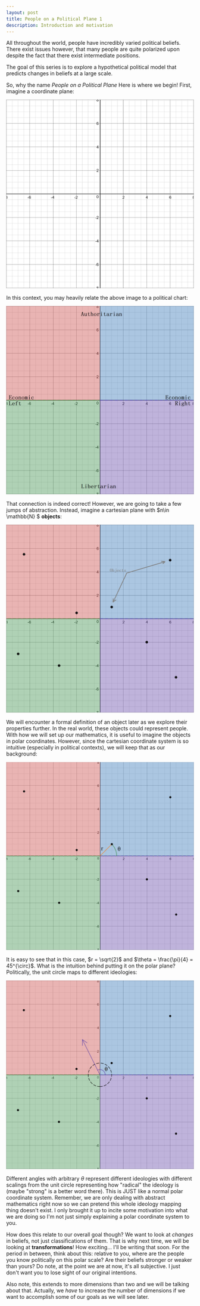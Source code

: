 ```yaml
---
layout: post
title: People on a Political Plane 1
description: Introduction and motivation
---
```


All throughout the world, people have incredibly varied political beliefs. There exist issues however, that many people are quite polarized upon despite the fact that there exist intermediate positions.

The goal of this series is to explore a hypothetical political model that predicts changes in beliefs at a large scale. 

So, why the name _People on a Political Plane_ Here is where we begin! First, imagine a coordinate plane:

![Coordinate Plane](https://github.com/RoboNeo9/RoboNeo9.github.io/raw/master/images/Cartesian1.png)

In this context, you may heavily relate the above image to a political chart:

![Political Chart](https://github.com/RoboNeo9/RoboNeo9.github.io/raw/master/images/Cartesian2.PNG)

That connection is indeed correct! However, we are going to take a few jumps of abstraction. Instead, imagine a cartesian plane with $n\in \mathbb{N} \$ **objects**:

![Object Cartesian Plane](https://github.com/RoboNeo9/RoboNeo9.github.io/raw/master/images/Cartesian5.PNG)

We will encounter a formal definition of an object later as we explore their properties further. In the real world, these objects could represent people. With how we will set up our mathematics, it is useful to imagine the objects in polar coordinates. However, since the cartesian coordinate system is so intuitive (especially in political contexts), we will keep that as our background:

![Polar Plane](https://github.com/RoboNeo9/RoboNeo9.github.io/raw/master/images/Cartesian6.PNG)

It is easy to see that in this case, $r = \sqrt{2}$ and $\theta = \frac{\pi}{4} = 45^{\circ}$. What is the intuition behind putting it on the polar plane? Politically, the unit circle maps to different ideologies:

![Ideology Unit Circle](https://github.com/RoboNeo9/RoboNeo9.github.io/raw/master/images/Cartesian7.PNG)

Different angles with arbitrary $\theta$ represent different ideologies with different scalings from the unit circle representing how "radical" the ideology is (maybe "strong" is a better word there). This is JUST like a normal polar coordinate system. Remember, we are only dealing with abstract mathematics right now so we can pretend this whole ideology mapping thing doesn't exist. I only brought it up to incite some motivation into what we are doing so I'm not just simply explaining a polar coordinate system to you.

How does this relate to our overall goal though? We want to look at _changes_ in beliefs, not just classifications of them. That is why next time, we will be looking at **transformations**! How exciting... I'll be writing that soon. For the period in between, think about this: relative to you, where are the people you know politically on this polar scale? Are their beliefs stronger or weaker than yours? Do note, at the point we are at now, it's all subjective. I just don't want you to lose sight of our original intentions.

Also note, this extends to more dimensions than two and we will be talking about that. Actually, we _have_ to increase the number of dimensions if we want to accomplish some of our goals as we will see later.
